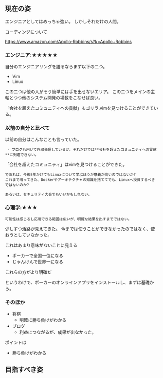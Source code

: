 
## 現在の姿

エンジニアとしてはめっちゃ強い。
しかしそれだけの人間。


コーディングについて

https://www.amazon.com/Apollo-Robbins/s?k=Apollo+Robbins

### エンジニア:★★★★★

自分のエンジニアリングを語るならまず以下の二つ。

- Vim
- Linux

この二つは他の人がそう簡単には手を出せないエリア。
この二つをメインの主軸とつつ他のシステム開発の場数をこなせば良い。

「会社を超えたコミュニティへの貢献」もゴリラ.vimを見つけることができている。


### 以前の自分と比べて

以前の自分はこんなことも言っていた。

```
 - ブログも用いて外部発信しているが、それだけでは**会社を超えたコミュニティへの貢献**に到達できない。
```

「会社を超えたコミュニティ」はvimを見つけることができた。

```
であれば、今後5年かけてもLinuxについて学ぶほうが意義が高いのではないか?
これまで培ってきた、Dockerやアーキテクチャの知識を捨ててでも、Linuxへ投資するべきではないのか?

あるいは、セキュリティ大会でもいいかもしれない。
```




### 心理学:★★★



```
可能性は感じるし応用できる範囲は広いが、明確な結果を出すまでではない。
```

少しずつ活路が見えてきた。
今までは使うことができなかったのではなく、使おうとしていなかった。


これはあまり意味がないことに見える

- ポーカーで全国一位になる
- じゃんけんで世界一になる

これらの方がより明確だ

というわけで、ポーカーのオンラインアプリをインストールし、まずは基礎から。


### そのほか

- 将棋
  - 明確に勝ち負けがわかる
- ブログ
  - 利益につながるが、成果が出なかった。

ポイントは

- 勝ち負けがわかる





## 目指すべき姿







